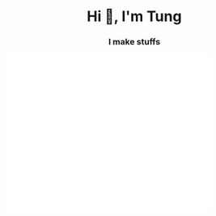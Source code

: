 <h1 align="center">Hi 👋, I'm Tung</h1>
<h3 align="center">I make stuffs</h3>
<img align="center" src="/github-metrics.svg" alt="Metrics" width="400">
